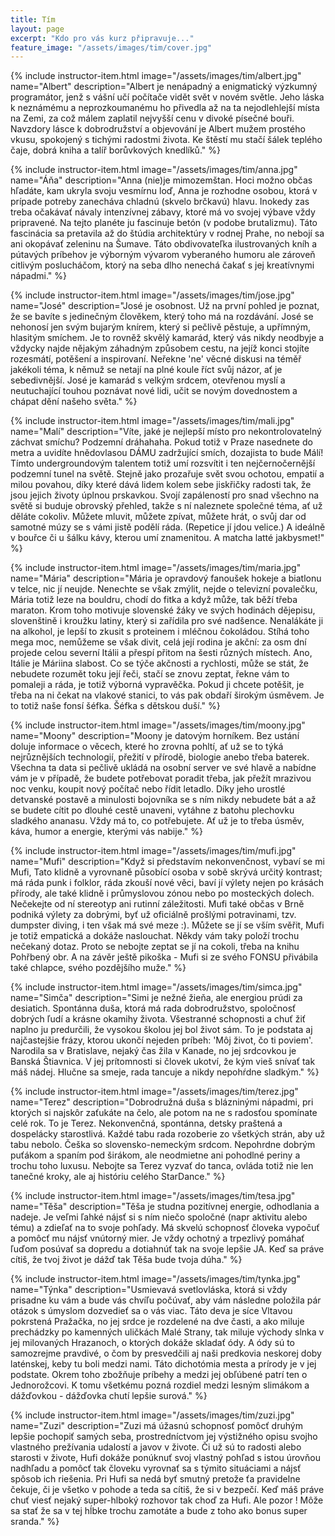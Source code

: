 ```yaml
---
title: Tím
layout: page
excerpt: "Kdo pro vás kurz připravuje..."
feature_image: "/assets/images/tim/cover.jpg"
---
```


<div class="grid-Nx3">
  {% include instructor-item.html
     image="/assets/images/tim/albert.jpg"
     name="Albert"
     description="Albert je nenápadný a enigmatický výzkumný programátor, jenž s vášní učí počítače vidět svět v novém světle. Jeho láska k neznámému a neprozkoumanému ho přivedla až na ta nejodlehlejší místa na Zemi, za což málem zaplatil nejvyšší cenu v divoké písečné bouři. Navzdory lásce k dobrodružství a objevování je Albert mužem prostého vkusu, spokojený s tichými radostmi života. Ke štěstí mu stačí šálek teplého čaje, dobrá kniha a talíř borůvkových knedlíků." %}

  {% include instructor-item.html
     image="/assets/images/tim/anna.jpg"
     name="Áňa"
     description="Anna (nie)je mimozemštan. Hoci možno občas hľadáte, kam ukryla svoju vesmírnu loď, Anna je rozhodne osobou, ktorá v prípade potreby zanecháva chladnú (skvelo brčkavú) hlavu. Inokedy zas treba očakávať návaly intenzívnej zábavy, ktoré má vo svojej výbave vždy pripravené. Na tejto planéte ju fascinuje betón (v podobe brutalizmu). Táto fascinácia sa pretavila až do štúdia architektúry v rodnej Prahe, no nebojí sa ani okopávať zeleninu na Šumave. Táto obdivovateľka ilustrovaných kníh a pútavých príbehov je výborným vývarom vyberaného humoru ale zároveň citlivým poslucháčom, ktorý na seba dlho nenechá čakať s jej kreatívnymi nápadmi." %}

  {% include instructor-item.html
     image="/assets/images/tim/jose.jpg"
     name="José"
     description="José je osobnost. Už na první pohled je poznat, že se bavíte s jedinečným člověkem,  který toho má na rozdávání. José se nehonosí jen svým bujarým knírem, který si pečlivě pěstuje, a upřímným, hlasitým smíchem. Je to rovněž skvělý kamarád, který vás nikdy neodbyje a vždycky najde nějakým záhadným způsobem cestu, na jejíž konci stojíte rozesmátí, potěšení a inspirovaní. Neřekne 'ne' věcné diskusi na téměř jakékoli téma, k němuž se netají na plné koule říct svůj názor, ať je sebedivnější. José je kamarád s velkým srdcem, otevřenou myslí a neutuchající touhou poznávat nové lidi, učit se novým dovednostem a chápat dění našeho světa." %}

  {% include instructor-item.html
     image="/assets/images/tim/mali.jpg"
     name="Malí"
     description="Víte, jaké je nejlepší místo pro nekontrolovatelný záchvat smíchu? Podzemní dráhahaha. Pokud totiž v Praze nasednete do metra a uvidíte hnědovlasou DÁMU zadržující smích, dozajista to bude Málí! Tímto undergroundovým talentem totiž umí rozsvítit i ten nejčernočernější podzemní tunel na světě. Stejně jako prozařuje svět svou ochotou, empatií a milou povahou, díky které dává lidem kolem sebe jiskřičky radosti tak, že jsou jejich životy úplnou prskavkou. Svojí zapáleností pro snad všechno na světě si buduje obrovský přehled, takže s ní naleznete společné téma, ať už děláte cokoliv. Můžete mluvit, můžete zpívat, můžete hrát, o svůj dar od samotné múzy se s vámi jistě podělí ráda. (Repetice jí jdou velice.) A ideálně v bouřce či u šálku kávy, kterou umí znamenitou. A matcha latté jakbysmet!" %}

  {% include instructor-item.html
     image="/assets/images/tim/maria.jpg"
     name="Mária"
     description="Mária je opravdový fanoušek hokeje a biatlonu v telce, nic jí neujde. Nenechte se však zmýlit, nejde o televizní povalečku, Mária totiž leze na bouldru, chodí do fitka a když může, tak běží třeba maraton. Krom toho motivuje slovenské žáky ve svých hodinách dějepisu, slovenštině i kroužku latiny, který si zařídila pro své nadšence. Nenalákáte ji na alkohol, je lepší to zkusit s proteinem i mléčnou čokoládou. Stíhá toho mega moc, nemůžeme se však divit, celá její rodina je akční: za osm dní projede celou severní Itálii a přespí přitom na šesti různých místech. Ano, Itálie je Máriina slabost. Co se týče akčnosti a rychlosti, může se stát, že nebudete rozumět toku její řeči, stačí se znovu zeptat, řekne vám to pomaleji a ráda, je totiž výborná vypravěčka. Pokud ji chcete potěšit, je třeba na ni čekat na vlakové stanici, to vás pak obdaří širokým úsměvem. Je to totiž naše fonsí šéfka. Šéfka s dětskou duší." %}

  {% include instructor-item.html
     image="/assets/images/tim/moony.jpg"
     name="Moony"
     description="Moony je datovým horníkem. Bez ustání doluje informace o věcech, které ho zrovna pohltí, ať už se to týká nejrůznějších technologií, přežití v přírodě, biologie anebo třeba baterek. Všechna ta data si pečlivě ukládá na osobní server ve své hlavě a nabídne vám je v případě, že budete potřebovat poradit třeba, jak přežít mrazivou noc venku, koupit nový počítač nebo řídit letadlo. Díky jeho urostlé detvanské postavě a minulosti bojovníka se s ním nikdy nebudete bát a až se budete cítit po dlouhé cestě unaveni, vytáhne z batohu plechovku sladkého ananasu. Vždy má to, co potřebujete. Ať už je to třeba úsměv, káva, humor a energie, kterými vás nabije." %}

  {% include instructor-item.html
     image="/assets/images/tim/mufi.jpg"
     name="Mufi"
     description="Když si představím nekonvenčnost, vybaví se mi Mufi, Tato klidně a vyrovnaně působící osoba v sobě skrývá určitý kontrast; má ráda punk i folklor, ráda zkouší nové věci, baví jí výlety nejen po krásách přírody, ale také klidně i průmyslovou zónou nebo po mosteckých dolech. Nečekejte od ní stereotyp ani rutinní záležitosti. Mufi také občas v Brně podniká výlety za dobrými, byť už oficiálně prošlými potravinami, tzv. dumpster diving, i ten však má své meze :). Můžete se jí se vším svěřit, Mufi je totiž empatická a dokáže naslouchat. Někdy vám taky položí trochu nečekaný dotaz. Proto se nebojte zeptat se jí na cokoli, třeba na knihu Pohřbený obr. A na závěr ještě pikoška - Mufi si ze svého FONSU přivábila také chlapce, svého pozdějšího muže." %}

  {% include instructor-item.html
     image="/assets/images/tim/simca.jpg"
     name="Simča"
     description="Simi je nežné žieňa, ale energiou prúdi za desiatich. Spontánna duša, ktorá má rada dobrodružstvo, spoločnosť dobrých ľudí a krásne okamihy života. Všestranné schopnosti a chuť žiť naplno ju predurčili, že vysokou školou jej bol život sám. To je podstata aj najčastejšie frázy, ktorou ukončí nejeden príbeh: 'Môj život, čo ti poviem'. Narodila sa v Bratislave, nejaký čas žila v Kanade, no jej srdcovkou je Banská Štiavnica. V jej prítomnosti si človek ukotví, že kým vieš snívať tak máš nádej. Hlučne sa smeje, rada tancuje a nikdy nepohŕdne sladkým." %}

  {% include instructor-item.html
     image="/assets/images/tim/terez.jpg"
     name="Terez"
     description="Dobrodružná duša s blázninými nápadmi, pri ktorých si najskôr zaťukáte na čelo, ale potom na ne s radosťou spomínate celé rok. To je Terez. Nekonvenčná, spontánna, detsky praštená a dospelácky starostlivá. Každé tabu rada rozoberie zo všetkých strán, aby už tabu nebolo. Češka so slovensko-nemeckým srdcom. Nepohrdne dobrým puťákom a spaním pod širákom, ale neodmietne ani pohodlné periny a trochu toho luxusu. Nebojte sa Terez vyzvať do tanca, ovláda totiž nie len tanečné kroky, ale aj históriu celého StarDance." %}

  {% include instructor-item.html
    image="/assets/images/tim/tesa.jpg"
    name="Těša"
    description="Těša je studna pozitívnej energie, odhodlania a nadeje. Je veľmi ľahké nájsť si s ním niečo spoločné (napr aktivitu alebo tému) a zdieľať na to svoje pohľady. Má skvelú schopnosť človeka vypočuť a pomôcť mu nájsť vnútorný mier. Je vždy ochotný a trpezlivý pomáhať ľuďom posúvať sa dopredu a dotiahnúť tak na svoje lepšie JA. Keď sa práve cítiš, že tvoj život je dážď tak Těša bude tvoja dúha." %}

  {% include instructor-item.html
     image="/assets/images/tim/tynka.jpg"
     name="Týnka"
     description="Usmievavá svetlovláska, ktorá si vždy prisadne ku vám a bude vás chvíľu počúvať, aby vám následne položila pár otázok s úmyslom dozvedieť sa o vás viac. Táto deva je síce Vltavou pokrstená Pražačka, no jej srdce je rozdelené na dve časti, a ako miluje prechádzky po kamenných uličkách Malé Strany, tak miluje východy slnka v jej milovaných Hrazanoch, o ktorých dokáže skladať ódy. A ódy sú to samozrejme pravdivé, o čom by presvedčili aj naši predkovia neskorej doby laténskej, keby tu boli medzi nami. Táto dichotómia mesta a prírody je v jej podstate. Okrem toho zbožňuje príbehy a medzi jej obľúbené patrí ten o Jednorožcovi. K tomu všetkému pozná rozdiel medzi lesným slimákom a dážďovkou - dážďovka chutí lepšie surová." %}

  {% include instructor-item.html
    image="/assets/images/tim/zuzi.jpg"
    name="Zuzi"
    description="Zuzi má úžasnú schopnosť pomôcť druhým lepšie pochopiť samých seba, prostredníctvom jej výstižného opisu svojho vlastného prežívania udalostí a javov v živote. Či už sú to radosti alebo starosti v živote, Hufi dokáže ponúknuť svoj vlastný pohľad s istou úrovňou nadhľadu a pomôcť tak človeku vyrovnať sa s týmito situáciami a nájsť spôsob ich riešenia. Pri Hufi sa nedá byť smutný pretože ťa pravidelne čekuje, či je všetko v pohode a teda sa cítiš, že si v bezpečí. Keď máš práve chuť viesť nejaký super-hlboký rozhovor tak choď za Hufi. Ale pozor ! Môže sa stať že sa v tej hĺbke trochu zamotáte a bude z toho ako bonus super sranda." %}
</div>
